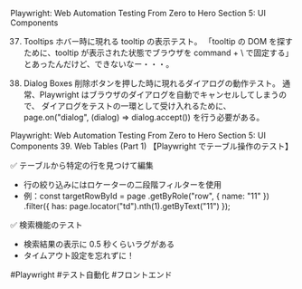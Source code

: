 Playwright: Web Automation Testing From Zero to Hero
Section 5: UI Components

37. Tooltips
    ホバー時に現れる tooltip の表示テスト。
    「tooltip の DOM を探すために、tooltip が表示された状態でブラウザを command + \ で固定する」
    とあったんだけど、できないなー・・・。

38. Dialog Boxes
    削除ボタンを押した時に現れるダイアログの動作テスト。
    通常、Playwright はブラウザのダイアログを自動でキャンセルしてしまうので、
    ダイアログをテストの一環として受け入れるために、
    page.on("dialog", (dialog) => dialog.accept()) を行う必要がある。

Playwright: Web Automation Testing From Zero to Hero
Section 5: UI Components 39. Web Tables (Part 1)
【Playwright でテーブル操作のテスト】

✅ テーブルから特定の行を見つけて編集

- 行の絞り込みにはロケーターの二段階フィルターを使用
- 例：const targetRowById = page
  .getByRole("row", { name: "11" })
  .filter({ has: page.locator("td").nth(1).getByText("11") });

✅ 検索機能のテスト

- 検索結果の表示に 0.5 秒くらいラグがある
- タイムアウト設定を忘れずに！

#Playwright #テスト自動化 #フロントエンド

